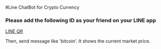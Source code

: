 #Line ChatBot for Crypto Currency

### Please add the following ID as your friend on your LINE app

[LINE QR](https://qr-official.line.me/M/mDtLJ9Kaw4.png)

Then, send message like 'bitcoin'.
It shows the current market price.
